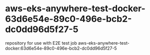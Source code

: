 # aws-eks-anywhere-test-docker-63d6e54e-89c0-496e-bcb2-dc0dd96d5f27-5
repository for use with E2E test job aws-eks-anywhere-test-docker:63d6e54e-89c0-496e-bcb2-dc0dd96d5f27-5

